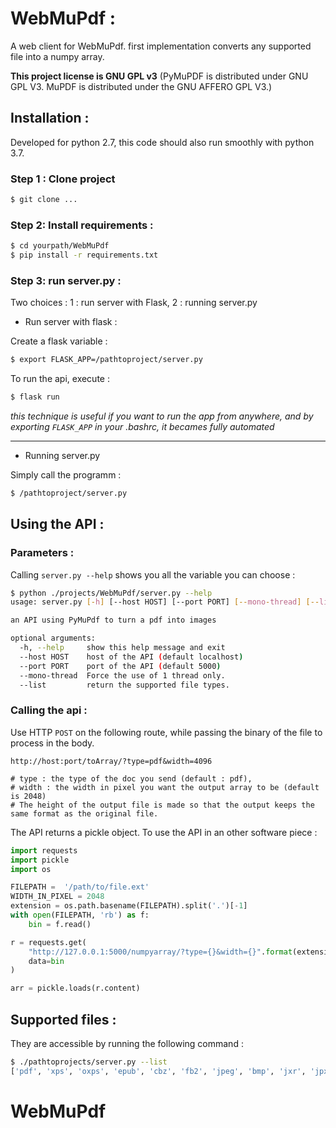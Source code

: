 # WebMuPdf :

A web client for WebMuPdf.
first implementation converts any supported file into a numpy array.


**This project license is GNU GPL v3** (PyMuPDF is distributed under GNU GPL V3. MuPDF is distributed under the GNU AFFERO GPL V3.)

## Installation :

Developed for python 2.7, this code should also run smoothly with python 3.7.

### Step 1 : Clone project
```bash
$ git clone ...
```

### Step 2: Install requirements :
```bash
$ cd yourpath/WebMuPdf
$ pip install -r requirements.txt
```

### Step 3: run server.py : 

Two choices : 1 : run server with Flask, 2 : running server.py

* Run server with flask : 

Create a flask variable :
```bash
$ export FLASK_APP=/pathtoproject/server.py
```
To run the api, execute : 
```bash
$ flask run
```
*this technique is useful if you want to run the app from anywhere, and by exporting `FLASK_APP` in your .bashrc, it becames fully automated*

----

* Running server.py

Simply call the programm : 
```bash
$ /pathtoproject/server.py
```

## Using the API :

### Parameters : 
Calling `server.py --help` shows you all the variable you can choose : 

```bash
$ python ./projects/WebMuPdf/server.py --help
usage: server.py [-h] [--host HOST] [--port PORT] [--mono-thread] [--list]

an API using PyMuPdf to turn a pdf into images

optional arguments:
  -h, --help     show this help message and exit
  --host HOST    host of the API (default localhost)
  --port PORT    port of the API (default 5000)
  --mono-thread  Force the use of 1 thread only.
  --list         return the supported file types.

```

### Calling the api : 

Use HTTP `POST` on the following route, while passing the binary of the file to process in the body.

```
http://host:port/toArray/?type=pdf&width=4096

# type : the type of the doc you send (default : pdf),
# width : the width in pixel you want the output array to be (default is 2048)
# The height of the output file is made so that the output keeps the same format as the original file.
```

The API returns a pickle object. To use the API in an other software piece : 

```python
import requests
import pickle
import os

FILEPATH =  '/path/to/file.ext'
WIDTH_IN_PIXEL = 2048
extension = os.path.basename(FILEPATH).split('.')[-1]
with open(FILEPATH, 'rb') as f:
    bin = f.read()

r = requests.get(
    "http://127.0.0.1:5000/numpyarray/?type={}&width={}".format(extension, WIDTH_IN_PIXEL),
    data=bin
)

arr = pickle.loads(r.content)
```

## Supported files :
They are accessible by running the following command : 
```bash
$ ./pathtoprojects/server.py --list
['pdf', 'xps', 'oxps', 'epub', 'cbz', 'fb2', 'jpeg', 'bmp', 'jxr', 'jpx', 'gif', 'tiff', 'png', 'pnm', 'pgm', 'pbm', 'ppm', 'pam', 'tga']

```
# WebMuPdf
